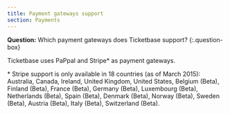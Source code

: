 ```yaml
---
title: Payment gateways support
section: Payments
---
```


**Question:** Which payment gateways does Ticketbase support?
{:.question-box}

Ticketbase uses PaPpal and Stripe\* as payment gateways.

\* Stripe support is only available in 18 countries (as of March 2015): Australia, Canada, Ireland, United Kingdom, United States, Belgium (Beta), Finland (Beta), France (Beta), Germany (Beta), Luxembourg (Beta), Netherlands (Beta), Spain (Beta), Denmark (Beta), Norway (Beta), Sweden (Beta), Austria (Beta), Italy (Beta), Switzerland (Beta).
